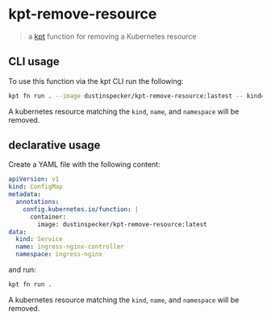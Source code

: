 # kpt-remove-resource

> a [kpt](https://googlecontainertools.github.io/kpt/) function for removing a
Kubernetes resource

## CLI usage

To use this function via the kpt CLI run the following:

```bash
kpt fn run . --image dustinspecker/kpt-remove-resource:lastest -- kind=KIND name=NAME namespace=NAMESPACE
```

A kubernetes resource matching the `kind`, `name`, and `namespace` will be removed.

## declarative usage

Create a YAML file with the following content:

```yaml
apiVersion: v1
kind: ConfigMap
metadata:
  annotations:
    config.kubernetes.io/function: |
      container:
        image: dustinspecker/kpt-remove-resource:latest
data:
  kind: Service
  name: ingress-nginx-controller
  namespace: ingress-nginx
```

and run:

```bash
kpt fn run .
```

A kubernetes resource matching the `kind`, `name`, and `namespace` will be removed.
